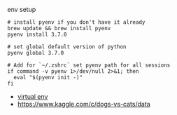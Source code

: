 env setup
```
# install pyenv if you don't have it already
brew update && brew install pyenv
pyenv install 3.7.0

# set global default version of python
pyenv global 3.7.0

# Add for `~/.zshrc` set pyenv path for all sessions
if command -v pyenv 1>/dev/null 2>&1; then
  eval "$(pyenv init -)"
fi
```

 - [virtual env](https://docs.conda.io/projects/conda/en/latest/user-guide/install/macos.html)
 - https://www.kaggle.com/c/dogs-vs-cats/data


